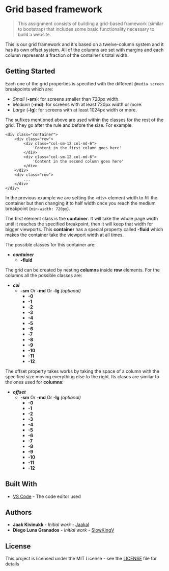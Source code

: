 # Grid based framework
> This assignment consists of building a grid-based framework (similar to bootstrap) that includes some basic functionality necessary to build a website.

This is our grid framework and it's based on a twelve-column system and it has its own offset system. All of the columns are set with margins and each column represents a fraction of the container's total width.

## Getting Started

Each one of the grid properties is specified with the different `@media screen` breakpoints which are:
- *Small* (**-sm**): for screens smaller than 720px width.
- *Medium* (**-md**): for screens with at least 720px width or more.
- *Large* (**-lg**): for screens with at least 1024px width or more.

The sufixes mentioned above are used within the classes for the rest of the grid. They go after the rule and before the size. For example:
```
<div class="container">
    <div class="row">
        <div class="col-sm-12 col-md-6">
            'Content in the first column goes here'
        </div>
        <div class="col-sm-12 col-md-6">
            'Content in the second column goes here'
        </div>
    </div>
    <div class="row">
        ...
    </div>
</div>
```

In the previous example we are setting the `<div>` element width to fill the container but then changing it to half width once you reach the medium breakpoint (`min-width: 720px`).

The first element class is the **container**. It will take the whole page width until it reaches the specified breakpoint, then it will keep that width for bigger viewports. This **container** has a special property called **-fluid** which makes the container take the viewport width at all times.

The possible classes for this container are:
- ***container***
    - **-fluid**

The grid can be created by nesting **columns** inside **row** elements. For the columns all the possible classes are:
- ***col***
    - **-sm** Or **-md** Or **-lg** *(optional)*
        - **-0**
        - **-1**
        - **-2**
        - **-3**
        - **-4**
        - **-5**
        - **-6**
        - **-7**
        - **-8**
        - **-9**
        - **-10**
        - **-11**
        - **-12**

The offset property takes works by taking the space of a column with the specified size moving everything else to the right. Its clases are similar to the ones used for **columns**:
- ***offset***
    - **-sm** Or **-md** Or **-lg** *(optional)*
        - **-0**
        - **-1**
        - **-2**
        - **-3**
        - **-4**
        - **-5**
        - **-6**
        - **-7**
        - **-8**
        - **-9**
        - **-10**
        - **-11**
        - **-12**

## Built With

* [VS Code](https://code.visualstudio.com/) - The code editor used

## Authors

* **Jaak Kivinukk** - *Initial work* - [Jaakal](https://github.com/Jaakal)
* **Diego Luna Granados** - *Initial work* - [SlowKingV](https://github.com/SlowKingV)

## License

This project is licensed under the MIT License - see the [LICENSE](LICENSE) file for details

